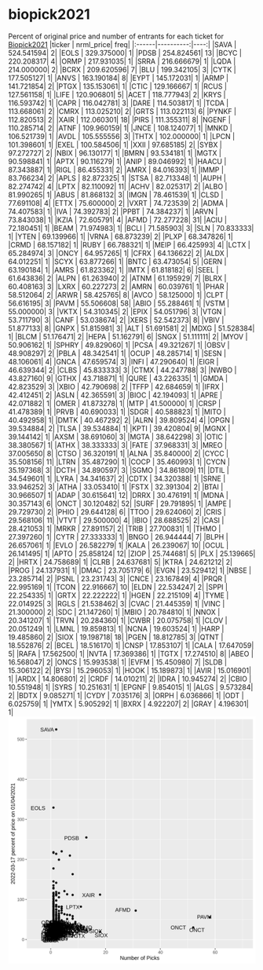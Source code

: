 # biopick2021
Percent of original price and number of entrants for each ticket for [Biopick2021](https://twitter.com/hashtag/Biopick2021)
|ticker | nrml_price| freq|
|:------|----------:|----:|
|SAVA   | 524.541594|    2|
|EOLS   | 329.375000|    1|
|PDSB   | 254.824561|   13|
|BCYC   | 220.208317|    4|
|ORMP   | 217.931035|    1|
|SRRA   | 216.666679|    1|
|LQDA   | 214.000000|    2|
|BCRX   | 209.620596|    7|
|BLU    | 199.342105|    3|
|CYTK   | 177.505127|    1|
|ANVS   | 163.190184|    8|
|EYPT   | 145.172031|    1|
|ARMP   | 141.721854|    2|
|PTGX   | 135.153061|    1|
|CTIC   | 129.166667|    1|
|RCUS   | 127.561158|    1|
|LIFE   | 120.906801|    5|
|ACET   | 118.777943|    2|
|KRYS   | 116.593742|    1|
|CAPR   | 116.042781|    3|
|DARE   | 114.503817|    1|
|TCDA   | 113.668061|    2|
|CMRX   | 113.025210|    2|
|GRTS   | 113.022113|    6|
|PYNKF  | 112.820513|    2|
|XAIR   | 112.060301|   18|
|PIRS   | 111.355311|    8|
|NGENF  | 110.285714|    2|
|ATNF   | 109.960159|    1|
|JNCE   | 108.124077|    1|
|MNKD   | 106.521739|    1|
|AVDL   | 105.555556|    3|
|THTX   | 102.000000|    1|
|LPCN   | 101.398601|    1|
|EXEL   | 100.584506|    1|
|XXII   |  97.685185|    2|
|SYBX   |  97.272727|    2|
|NBIX   |  96.130177|    1|
|BMRN   |  93.534181|    1|
|MGTX   |  90.598841|    1|
|APTX   |  90.116279|    1|
|ANIP   |  89.046992|    1|
|HAACU  |  87.343887|    1|
|RIGL   |  86.455331|    2|
|AMRX   |  84.016393|    1|
|IMMP   |  83.766234|    2|
|APLS   |  82.872325|    1|
|STSA   |  82.713348|    1|
|AUPH   |  82.274742|    4|
|LPTX   |  82.110092|   11|
|ACHV   |  82.025317|    2|
|ALBO   |  81.990265|    1|
|ABUS   |  81.868132|    3|
|IMGN   |  78.461539|    1|
|CLSD   |  77.691108|    4|
|ETTX   |  75.600000|    2|
|VXRT   |  74.723539|    2|
|ADMA   |  74.407583|    1|
|IVA    |  74.392783|    2|
|PPBT   |  74.384237|    1|
|ARVN   |  73.843038|    1|
|KZIA   |  72.605791|    4|
|AFMD   |  72.277228|   31|
|ACIU   |  72.180451|    1|
|BEAM   |  71.974983|    1|
|BCLI   |  71.585903|    3|
|SLN    |  70.833333|    1|
|YTEN   |  69.139966|    1|
|VRNA   |  68.873239|    2|
|PLXP   |  68.347826|    1|
|CRMD   |  68.157182|    1|
|RUBY   |  66.788321|    1|
|MEIP   |  66.425993|    4|
|LCTX   |  65.284974|    3|
|ONCY   |  64.957265|    1|
|CFRX   |  64.136622|    2|
|ALDX   |  64.012251|    1|
|SCYX   |  63.877266|    1|
|BNTC   |  63.473054|    5|
|GERN   |  63.190184|    1|
|AMRS   |  61.823362|    1|
|IMTX   |  61.818182|    6|
|SEEL   |  61.643836|    2|
|ALPN   |  61.263940|    2|
|ATNM   |  61.195929|    7|
|BLRX   |  60.408163|    3|
|LXRX   |  60.227273|    2|
|AMRN   |  60.039761|    1|
|PHAR   |  58.512064|    2|
|ARWR   |  58.425765|    8|
|AVCO   |  58.125000|    1|
|CLPT   |  56.616195|    3|
|PAVM   |  55.506608|   58|
|ABIO   |  55.288461|    1|
|VSTM   |  55.000000|    3|
|VKTX   |  54.310345|    2|
|EPIX   |  54.051796|    3|
|VTGN   |  53.711790|    3|
|CANF   |  53.038674|    2|
|XERS   |  52.542373|    8|
|VBIV   |  51.877133|    8|
|GNPX   |  51.815981|    3|
|ALT    |  51.691581|    2|
|MDXG   |  51.528384|    1|
|BLCM   |  51.176471|    2|
|HEPA   |  51.162791|    6|
|SNGX   |  51.111111|    2|
|MYOV   |  50.906162|    1|
|SPHRY  |  49.829060|    1|
|PCSA   |  49.321267|    1|
|OBSV   |  48.908297|    2|
|PBLA   |  48.342541|    1|
|OCUP   |  48.285714|    1|
|SESN   |  48.106061|    4|
|GNCA   |  47.659574|    3|
|INFI   |  47.290640|    1|
|EIGR   |  46.639344|    2|
|CLBS   |  45.833333|    3|
|CTMX   |  44.247788|    3|
|NWBO   |  43.827160|    9|
|GTHX   |  43.718871|    1|
|QURE   |  43.226335|    1|
|GMDA   |  42.823529|    3|
|XBIO   |  42.790698|    2|
|TFFP   |  42.684659|    1|
|IFRX   |  42.412451|    2|
|ASLN   |  42.365591|    3|
|BIOC   |  42.194093|    1|
|APRE   |  42.071882|    1|
|OMER   |  41.873278|    1|
|MTP    |  41.500000|    1|
|CRSP   |  41.478389|    1|
|PRVB   |  40.690033|    1|
|SDGR   |  40.588823|    1|
|MITO   |  40.492958|    1|
|DMTK   |  40.467292|    2|
|ALRN   |  39.809524|    4|
|OPGN   |  39.534884|    2|
|TLSA   |  39.534884|    1|
|KPTI   |  39.420804|    9|
|MGNX   |  39.144142|    1|
|AXSM   |  38.691060|    3|
|MGTA   |  38.642298|    3|
|OTIC   |  38.380567|    1|
|ATHX   |  38.333333|    3|
|FATE   |  37.968331|    3|
|MREO   |  37.005650|    8|
|CTSO   |  36.320191|    1|
|ALNA   |  35.840000|    2|
|CYCC   |  35.508156|   11|
|LTRN   |  35.487290|    1|
|COCP   |  35.460993|    1|
|CYCN   |  35.197368|    3|
|DCTH   |  34.890597|    3|
|SGMO   |  34.861809|   11|
|DTIL   |  34.549601|    1|
|LYRA   |  34.341637|    2|
|CDTX   |  34.320388|    1|
|SRNE   |  33.946252|    3|
|ATHA   |  33.053410|    1|
|FSTX   |  32.391304|    2|
|BTAI   |  30.966507|    1|
|ADAP   |  30.615641|   12|
|DRRX   |  30.476191|    1|
|MDNA   |  30.357143|    6|
|ONCT   |  30.120482|   52|
|SURF   |  29.791895|    1|
|AMPE   |  29.729730|    2|
|PHIO   |  29.644128|    6|
|TTOO   |  29.624060|    2|
|CRIS   |  29.568106|   11|
|VTVT   |  29.500000|    4|
|IBIO   |  28.688525|    2|
|CASI   |  28.421053|    1|
|MRKR   |  27.891157|    2|
|TRIB   |  27.700831|    1|
|THMO   |  27.397260|    1|
|CYTR   |  27.333333|    1|
|BNGO   |  26.944444|    7|
|BLPH   |  26.657061|    1|
|EVLO   |  26.582279|    1|
|KALA   |  26.239067|   10|
|OCUL   |  26.141495|    1|
|APTO   |  25.858124|   12|
|ZIOP   |  25.744681|    5|
|PLX    |  25.139665|    2|
|HRTX   |  24.758689|    1|
|CLRB   |  24.637681|    5|
|KTRA   |  24.621212|    2|
|PROG   |  24.137931|    1|
|DMAC   |  23.705179|    6|
|EVGN   |  23.529412|    1|
|NBSE   |  23.285714|    2|
|PSNL   |  23.231743|    3|
|CNCE   |  23.167849|    4|
|PRQR   |  22.995169|    1|
|TCON   |  22.916667|   10|
|ELDN   |  22.534247|    2|
|SPPI   |  22.254335|    1|
|GRTX   |  22.222222|    1|
|HGEN   |  22.215109|    4|
|TYME   |  22.014925|    3|
|RGLS   |  21.538462|    3|
|CVAC   |  21.445359|    1|
|VINC   |  21.300000|    2|
|SDC    |  21.147260|    1|
|MBIO   |  20.784810|    1|
|NNOX   |  20.341207|    1|
|TRVN   |  20.284360|    1|
|CWBR   |  20.075758|    1|
|CLOV   |  20.051249|    1|
|LMNL   |  19.859813|    1|
|NCNA   |  19.603524|    1|
|HARP   |  19.485860|    2|
|SIOX   |  19.198718|   18|
|PGEN   |  18.812785|    3|
|QTNT   |  18.552876|    2|
|BCEL   |  18.516170|    1|
|CNSP   |  17.853107|    1|
|CALA   |  17.647059|    5|
|RAFA   |  17.562500|    1|
|NVTA   |  17.369386|    1|
|TGTX   |  17.274510|    8|
|ABEO   |  16.568047|    2|
|ONCS   |  15.993538|    1|
|EVFM   |  15.450980|    7|
|SLDB   |  15.306122|    2|
|BYSI   |  15.296053|    1|
|HOOK   |  15.189873|    1|
|AVIR   |  15.016901|    1|
|ARDX   |  14.806801|    2|
|CRDF   |  14.010211|    2|
|IDRA   |  10.945274|    2|
|CBIO   |  10.551948|    1|
|SYRS   |  10.251631|    1|
|EPGNF  |   9.854015|    1|
|ALGS   |   9.573284|    2|
|BDTX   |   9.085271|    1|
|CYDY   |   7.035176|    3|
|ORPH   |   6.036866|    1|
|ODT    |   6.025759|    1|
|YMTX   |   5.905292|    1|
|BXRX   |   4.922207|    2|
|GRAY   |   4.196301|    1|
![retvspicks](biopicks.png?raw=true)
